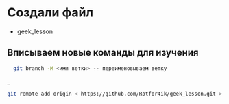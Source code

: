 # Создали файл

* geek_lesson

## Вписываем новые команды для изучения
```sh
  git branch -M <имя ветки> -- переименовываем ветку
  ```
_
  ```sh
 git remote add origin < https://github.com/Rotfor4ik/geek_lesson.git > -- по умолчанию выставляем наш репозиторий
  ```

  